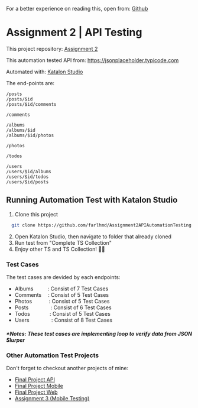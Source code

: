For a better experience on reading this, open from: [Github](https://github.com/farlhmd/Assignment2APIAutomationTesting)
# Assignment 2 | API Testing

This project repository: [Assignment 2](https://github.com/farlhmd/Assignment2APIAutomationTesting)


This automation tested API from: https://jsonplaceholder.typicode.com

Automated with: [Katalon Studio](https://katalon.com)

The end-points are:
```
/posts
/posts/$id
/posts/$id/comments
```
```	
/comments	
```
```
/albums
/albums/$id
/albums/$id/photos
```
```
/photos
```	
```
/todos	
```
```
/users
/users/$id/albums
/users/$id/todos
/users/$id/posts
```



## Running Automation Test with Katalon Studio


1. Clone this project
```bash
  git clone https://github.com/farlhmd/Assignment2APIAutomationTesting
```
2. Open Katalon Studio, then navigate to folder that already cloned
3. Run test from "Complete TS Collection"
4. Enjoy other TS and TS Collection! 💪😌
   
### Test Cases

The test cases are devided by each endpoints:

- Albums&ensp;&ensp;&ensp;&ensp;&ensp; : Consist of 7 Test Cases
- Comments &ensp;&ensp;: Consist of 5 Test Cases
- Photos&ensp;&ensp;&ensp;&ensp;&ensp;&ensp; : Consist of 5 Test Cases
- Posts&ensp;&ensp;&ensp;&ensp;&ensp;&ensp;&ensp;&ensp; : Consist of 6 Test Cases
- Todos&ensp;&ensp;&ensp;&ensp;&ensp;&ensp;&ensp; : Consist of 5 Test Cases
- Users&ensp;&ensp;&ensp;&ensp;&ensp;&ensp;&ensp;&ensp; : Consist of 8 Test Cases

##### *Notes: These test cases are implementing loop to verify data from JSON Slurper

### Other Automation Test Projects
Don't forget to checkout another projects of mine:
- [Final Project API](https://github.com/farlhmd/FinalAPIAutomationTesting)
- [Final Project Mobile](https://github.com/farlhmd/FinalMobileAutomationTesting)
- [Final Project Web](https://github.com/farlhmd/FinalWebAutomationTesting)
- [Assignment 3 (Mobile Testing)](https://github.com/farlhmd/Assignment3MobileAutomationTesting)